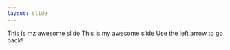 ```yaml
---
layout: slide
---
```

This is mz awesome slide
This is my awesome slide
Use the left arrow to go back!
